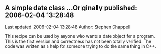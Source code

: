 ## A simple date class ...Originally published: 2006-02-04 13:28:48 
Last updated: 2006-02-04 13:28:48 
Author: Stephen Chappell 
 
This recipe can be used by anyone who wants a date object for a program. This is the first version and correctness has not been totally verified. The code was written as a help for someone trying to do the same thing in C++.